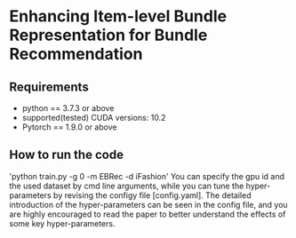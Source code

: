 # Enhancing Item-level Bundle Representation for Bundle Recommendation
## Requirements
* python == 3.7.3 or above
* supported(tested) CUDA versions: 10.2
* Pytorch == 1.9.0 or above
## How to run the code
'python train.py -g 0 -m EBRec -d iFashion'
You can specify the gpu id and the used dataset by cmd line arguments, while you can tune the hyper-parameters by revising the configy file [config.yaml]. The detailed introduction of the hyper-parameters can be seen in the config file, and you are highly encouraged to read the paper to better understand the effects of some key hyper-parameters.
